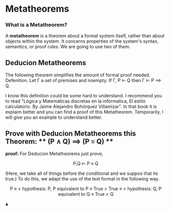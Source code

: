 # Metatheorems
### What is a Metatheorem?
A **metatheorem** is a theorem about a formal system itself, rather than about objects within the system. It concerns properties of the system's syntax, semantics, or proof rules.
We are going to use two of them.
## Deducion Metatheorems
The following theorem simplifies the amount of formal proof needed.
Defenition.
Let Γ a set of premises and noempty. If Γ, P ⊨ Q then Γ ⊨ P ⟹ Q.

I know this definition could be some hard to understand. I recommend you to read "Lógica y Matemáticas discretas en la informatica, El estilo calculatorio. By Jaime Alejandro Bohórquez Villamizar". In that book it is explaim better and you can find a proof of this Metatheorem. 
Temporarily, I will give you an example to understand better.
## Prove with Deducion Metatheorems this Theorem: ** (P ∧ Q) ⟹ (P ≡ Q) **
**proof:**
For Deducion Metatheorems just prove, 
<p align="center">
P,Q ⊨ P ≡ Q
</p>
(Here, we take all of things before the conditional and we suppos that its true.)
To do this, we adapt the use of the test format in the following way.
<p align="center">
P
≡ < hypothesis: P, P equivalent to P ≡ True >
True
≡  < hypothesis: Q, P equivalent to Q ≡ True >
Q
</p>
∎

